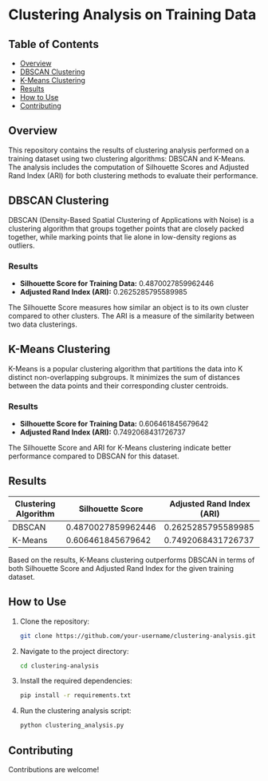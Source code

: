 # Clustering Analysis on Training Data

## Table of Contents

- [Overview](#overview)
- [DBSCAN Clustering](#dbscan-clustering)
- [K-Means Clustering](#k-means-clustering)
- [Results](#results)
- [How to Use](#how-to-use)
- [Contributing](#contributing)

## Overview

This repository contains the results of clustering analysis performed on a training dataset using two clustering algorithms: DBSCAN and K-Means. The analysis includes the computation of Silhouette Scores and Adjusted Rand Index (ARI) for both clustering methods to evaluate their performance.

## DBSCAN Clustering

DBSCAN (Density-Based Spatial Clustering of Applications with Noise) is a clustering algorithm that groups together points that are closely packed together, while marking points that lie alone in low-density regions as outliers.

### Results
- **Silhouette Score for Training Data:** 0.4870027859962446
- **Adjusted Rand Index (ARI):** 0.2625285795589985

The Silhouette Score measures how similar an object is to its own cluster compared to other clusters. The ARI is a measure of the similarity between two data clusterings.

## K-Means Clustering

K-Means is a popular clustering algorithm that partitions the data into K distinct non-overlapping subgroups. It minimizes the sum of distances between the data points and their corresponding cluster centroids.

### Results
- **Silhouette Score for Training Data:** 0.606461845679642
- **Adjusted Rand Index (ARI):** 0.7492068431726737

The Silhouette Score and ARI for K-Means clustering indicate better performance compared to DBSCAN for this dataset.

## Results

| Clustering Algorithm | Silhouette Score       | Adjusted Rand Index (ARI) |
|----------------------|------------------------|---------------------------|
| DBSCAN               | 0.4870027859962446     | 0.2625285795589985        |
| K-Means              | 0.606461845679642      | 0.7492068431726737        |

Based on the results, K-Means clustering outperforms DBSCAN in terms of both Silhouette Score and Adjusted Rand Index for the given training dataset.

## How to Use

1. Clone the repository:
    ```bash
    git clone https://github.com/your-username/clustering-analysis.git
    ```
2. Navigate to the project directory:
    ```bash
    cd clustering-analysis
    ```
3. Install the required dependencies:
    ```bash
    pip install -r requirements.txt
    ```
4. Run the clustering analysis script:
    ```bash
    python clustering_analysis.py
    ```

## Contributing

Contributions are welcome! 
